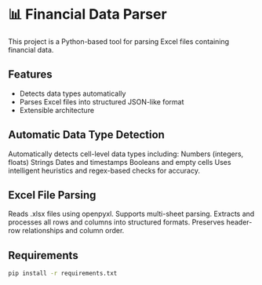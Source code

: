 # 📊 Financial Data Parser
This project is a Python-based tool for parsing Excel files containing financial data.

## Features
- Detects data types automatically
- Parses Excel files into structured JSON-like format
- Extensible architecture

##  Automatic Data Type Detection
Automatically detects cell-level data types including:
Numbers (integers, floats)
Strings
Dates and timestamps
Booleans and empty cells
Uses intelligent heuristics and regex-based checks for accuracy.

## Excel File Parsing
Reads .xlsx files using openpyxl.
Supports multi-sheet parsing.
Extracts and processes all rows and columns into structured formats.
Preserves header-row relationships and column order.

## Requirements
```bash
pip install -r requirements.txt
```
